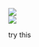<div> 
<img id="gstats" src="https://github-readme-stats.vercel.app/api?username=kamal710&show_icons=true&theme=gotham">
</div>

<div>
<img id="stats" src="https://github-readme-stats.vercel.app/api/top-langs/?username=anuraghazra&layout=compact">
</div>

<style> 
 stats {
   margin-top: 30px;
   margin-left: 170px;
 }
 
 gstats {
  margin-left: 100px;
 }
</style>
 try this
     




  





  


     


  
